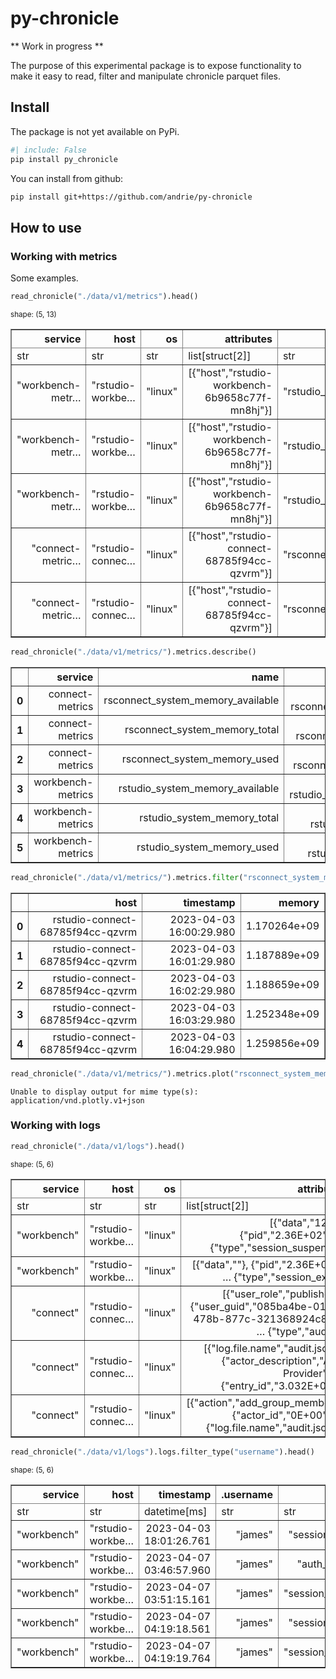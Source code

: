 py-chronicle
================

<!-- WARNING: THIS FILE WAS AUTOGENERATED! DO NOT EDIT! -->

\*\* Work in progress \*\*

The purpose of this experimental package is to expose functionality to
make it easy to read, filter and manipulate chronicle parquet files.

## Install

The package is not yet available on PyPi.

``` sh
#| include: False
pip install py_chronicle
```

You can install from github:

``` sh
pip install git+https://github.com/andrie/py-chronicle
```

## How to use

### Working with metrics

Some examples.

``` python
read_chronicle("./data/v1/metrics").head()
```

<div><style>
.dataframe > thead > tr > th,
.dataframe > tbody > tr > td {
  text-align: right;
}
</style>
<small>shape: (5, 13)</small><table border="1" class="dataframe"><thead><tr><th>service</th><th>host</th><th>os</th><th>attributes</th><th>name</th><th>description</th><th>unit</th><th>type</th><th>timestamp</th><th>value_float</th><th>value_int</th><th>value_uint</th><th>value_column</th></tr><tr><td>str</td><td>str</td><td>str</td><td>list[struct[2]]</td><td>str</td><td>str</td><td>str</td><td>str</td><td>datetime[ms]</td><td>f64</td><td>i64</td><td>u64</td><td>str</td></tr></thead><tbody><tr><td>&quot;workbench-metr…</td><td>&quot;rstudio-workbe…</td><td>&quot;linux&quot;</td><td>[{&quot;host&quot;,&quot;rstudio-workbench-6b9658c77f-mn8hj&quot;}]</td><td>&quot;rstudio_system…</td><td>&quot;Graphite metri…</td><td>&quot;&quot;</td><td>&quot;gauge&quot;</td><td>2023-04-03 16:02:20.574</td><td>3.0074e9</td><td>0</td><td>0</td><td>&quot;value_float&quot;</td></tr><tr><td>&quot;workbench-metr…</td><td>&quot;rstudio-workbe…</td><td>&quot;linux&quot;</td><td>[{&quot;host&quot;,&quot;rstudio-workbench-6b9658c77f-mn8hj&quot;}]</td><td>&quot;rstudio_system…</td><td>&quot;Graphite metri…</td><td>&quot;&quot;</td><td>&quot;gauge&quot;</td><td>2023-04-03 16:02:20.574</td><td>3.2212e9</td><td>0</td><td>0</td><td>&quot;value_float&quot;</td></tr><tr><td>&quot;workbench-metr…</td><td>&quot;rstudio-workbe…</td><td>&quot;linux&quot;</td><td>[{&quot;host&quot;,&quot;rstudio-workbench-6b9658c77f-mn8hj&quot;}]</td><td>&quot;rstudio_system…</td><td>&quot;Graphite metri…</td><td>&quot;&quot;</td><td>&quot;gauge&quot;</td><td>2023-04-03 16:02:20.574</td><td>2.13864448e8</td><td>0</td><td>0</td><td>&quot;value_float&quot;</td></tr><tr><td>&quot;connect-metric…</td><td>&quot;rstudio-connec…</td><td>&quot;linux&quot;</td><td>[{&quot;host&quot;,&quot;rstudio-connect-68785f94cc-qzvrm&quot;}]</td><td>&quot;rsconnect_syst…</td><td>&quot;Graphite metri…</td><td>&quot;&quot;</td><td>&quot;gauge&quot;</td><td>2023-04-03 16:24:29.980</td><td>5.7377e9</td><td>0</td><td>0</td><td>&quot;value_float&quot;</td></tr><tr><td>&quot;connect-metric…</td><td>&quot;rstudio-connec…</td><td>&quot;linux&quot;</td><td>[{&quot;host&quot;,&quot;rstudio-connect-68785f94cc-qzvrm&quot;}]</td><td>&quot;rsconnect_syst…</td><td>&quot;Graphite metri…</td><td>&quot;&quot;</td><td>&quot;gauge&quot;</td><td>2023-04-03 16:24:29.980</td><td>7.04741376e8</td><td>0</td><td>0</td><td>&quot;value_float&quot;</td></tr></tbody></table></div>

``` python
read_chronicle("./data/v1/metrics/").metrics.describe()
```

<div>
<style scoped>
    .dataframe tbody tr th:only-of-type {
        vertical-align: middle;
    }

    .dataframe tbody tr th {
        vertical-align: top;
    }

    .dataframe thead th {
        text-align: right;
    }
</style>
<table border="1" class="dataframe">
  <thead>
    <tr style="text-align: right;">
      <th></th>
      <th>service</th>
      <th>name</th>
      <th>description</th>
      <th>value_column</th>
    </tr>
  </thead>
  <tbody>
    <tr>
      <th>0</th>
      <td>connect-metrics</td>
      <td>rsconnect_system_memory_available</td>
      <td>[Graphite metric rsconnect_system_memory_avail...</td>
      <td>[value_float]</td>
    </tr>
    <tr>
      <th>1</th>
      <td>connect-metrics</td>
      <td>rsconnect_system_memory_total</td>
      <td>[Graphite metric rsconnect_system_memory_total]</td>
      <td>[value_float]</td>
    </tr>
    <tr>
      <th>2</th>
      <td>connect-metrics</td>
      <td>rsconnect_system_memory_used</td>
      <td>[Graphite metric rsconnect_system_memory_used]</td>
      <td>[value_float]</td>
    </tr>
    <tr>
      <th>3</th>
      <td>workbench-metrics</td>
      <td>rstudio_system_memory_available</td>
      <td>[Graphite metric rstudio_system_memory_available]</td>
      <td>[value_float]</td>
    </tr>
    <tr>
      <th>4</th>
      <td>workbench-metrics</td>
      <td>rstudio_system_memory_total</td>
      <td>[Graphite metric rstudio_system_memory_total]</td>
      <td>[value_float]</td>
    </tr>
    <tr>
      <th>5</th>
      <td>workbench-metrics</td>
      <td>rstudio_system_memory_used</td>
      <td>[Graphite metric rstudio_system_memory_used]</td>
      <td>[value_float]</td>
    </tr>
  </tbody>
</table>
</div>

``` python
read_chronicle("./data/v1/metrics/").metrics.filter("rsconnect_system_memory_used", "memory").head()
```

<div>
<style scoped>
    .dataframe tbody tr th:only-of-type {
        vertical-align: middle;
    }

    .dataframe tbody tr th {
        vertical-align: top;
    }

    .dataframe thead th {
        text-align: right;
    }
</style>
<table border="1" class="dataframe">
  <thead>
    <tr style="text-align: right;">
      <th></th>
      <th>host</th>
      <th>timestamp</th>
      <th>memory</th>
    </tr>
  </thead>
  <tbody>
    <tr>
      <th>0</th>
      <td>rstudio-connect-68785f94cc-qzvrm</td>
      <td>2023-04-03 16:00:29.980</td>
      <td>1.170264e+09</td>
    </tr>
    <tr>
      <th>1</th>
      <td>rstudio-connect-68785f94cc-qzvrm</td>
      <td>2023-04-03 16:01:29.980</td>
      <td>1.187889e+09</td>
    </tr>
    <tr>
      <th>2</th>
      <td>rstudio-connect-68785f94cc-qzvrm</td>
      <td>2023-04-03 16:02:29.980</td>
      <td>1.188659e+09</td>
    </tr>
    <tr>
      <th>3</th>
      <td>rstudio-connect-68785f94cc-qzvrm</td>
      <td>2023-04-03 16:03:29.980</td>
      <td>1.252348e+09</td>
    </tr>
    <tr>
      <th>4</th>
      <td>rstudio-connect-68785f94cc-qzvrm</td>
      <td>2023-04-03 16:04:29.980</td>
      <td>1.259856e+09</td>
    </tr>
  </tbody>
</table>
</div>

``` python
read_chronicle("./data/v1/metrics/").metrics.plot("rsconnect_system_memory_used", "memory")
```

    Unable to display output for mime type(s): application/vnd.plotly.v1+json

### Working with logs

``` python
read_chronicle("./data/v1/logs").head()
```

<div><style>
.dataframe > thead > tr > th,
.dataframe > tbody > tr > td {
  text-align: right;
}
</style>
<small>shape: (5, 6)</small><table border="1" class="dataframe"><thead><tr><th>service</th><th>host</th><th>os</th><th>attributes</th><th>body</th><th>timestamp</th></tr><tr><td>str</td><td>str</td><td>str</td><td>list[struct[2]]</td><td>str</td><td>datetime[ms]</td></tr></thead><tbody><tr><td>&quot;workbench&quot;</td><td>&quot;rstudio-workbe…</td><td>&quot;linux&quot;</td><td>[{&quot;data&quot;,&quot;120&quot;}, {&quot;pid&quot;,&quot;2.36E+02&quot;}, … {&quot;type&quot;,&quot;session_suspend&quot;}]</td><td>&quot;{&quot;pid&quot;:236,&quot;us…</td><td>2023-04-03 18:01:26.665</td></tr><tr><td>&quot;workbench&quot;</td><td>&quot;rstudio-workbe…</td><td>&quot;linux&quot;</td><td>[{&quot;data&quot;,&quot;&quot;}, {&quot;pid&quot;,&quot;2.36E+02&quot;}, … {&quot;type&quot;,&quot;session_exit&quot;}]</td><td>&quot;{&quot;pid&quot;:236,&quot;us…</td><td>2023-04-03 18:01:26.761</td></tr><tr><td>&quot;connect&quot;</td><td>&quot;rstudio-connec…</td><td>&quot;linux&quot;</td><td>[{&quot;user_role&quot;,&quot;publisher&quot;}, {&quot;user_guid&quot;,&quot;085ba4be-01b5-478b-877c-321368924c89&quot;}, … {&quot;type&quot;,&quot;audit&quot;}]</td><td>&quot;{&quot;action&quot;:&quot;add…</td><td>2023-04-03 19:30:35.698</td></tr><tr><td>&quot;connect&quot;</td><td>&quot;rstudio-connec…</td><td>&quot;linux&quot;</td><td>[{&quot;log.file.name&quot;,&quot;audit.json&quot;}, {&quot;actor_description&quot;,&quot;Auth Provider&quot;}, … {&quot;entry_id&quot;,&quot;3.032E+03&quot;}]</td><td>&quot;{&quot;action&quot;:&quot;add…</td><td>2023-04-03 19:30:35.698</td></tr><tr><td>&quot;connect&quot;</td><td>&quot;rstudio-connec…</td><td>&quot;linux&quot;</td><td>[{&quot;action&quot;,&quot;add_group_member&quot;}, {&quot;actor_id&quot;,&quot;0E+00&quot;}, … {&quot;log.file.name&quot;,&quot;audit.json&quot;}]</td><td>&quot;{&quot;action&quot;:&quot;add…</td><td>2023-04-03 19:30:35.698</td></tr></tbody></table></div>

``` python
read_chronicle("./data/v1/logs").logs.filter_type("username").head()
```

<div><style>
.dataframe > thead > tr > th,
.dataframe > tbody > tr > td {
  text-align: right;
}
</style>
<small>shape: (5, 6)</small><table border="1" class="dataframe"><thead><tr><th>service</th><th>host</th><th>timestamp</th><th>.username</th><th>.type</th><th>body</th></tr><tr><td>str</td><td>str</td><td>datetime[ms]</td><td>str</td><td>str</td><td>str</td></tr></thead><tbody><tr><td>&quot;workbench&quot;</td><td>&quot;rstudio-workbe…</td><td>2023-04-03 18:01:26.761</td><td>&quot;james&quot;</td><td>&quot;session_exit&quot;</td><td>&quot;{&quot;pid&quot;:236,&quot;us…</td></tr><tr><td>&quot;workbench&quot;</td><td>&quot;rstudio-workbe…</td><td>2023-04-07 03:46:57.960</td><td>&quot;james&quot;</td><td>&quot;auth_login&quot;</td><td>&quot;{&quot;pid&quot;:1059,&quot;u…</td></tr><tr><td>&quot;workbench&quot;</td><td>&quot;rstudio-workbe…</td><td>2023-04-07 03:51:15.161</td><td>&quot;james&quot;</td><td>&quot;session_start&quot;</td><td>&quot;{&quot;pid&quot;:236,&quot;us…</td></tr><tr><td>&quot;workbench&quot;</td><td>&quot;rstudio-workbe…</td><td>2023-04-07 04:19:18.561</td><td>&quot;james&quot;</td><td>&quot;session_exit&quot;</td><td>&quot;{&quot;pid&quot;:236,&quot;us…</td></tr><tr><td>&quot;workbench&quot;</td><td>&quot;rstudio-workbe…</td><td>2023-04-07 04:19:19.764</td><td>&quot;james&quot;</td><td>&quot;session_start&quot;</td><td>&quot;{&quot;pid&quot;:883,&quot;us…</td></tr></tbody></table></div>

### 
